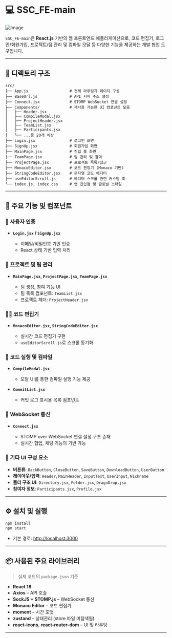 # 💻 SSC\_FE-main

![Image](https://github.com/user-attachments/assets/3bc5706d-1844-439e-9422-07fcb3d84718)

`SSC_FE-main`은 **React.js** 기반의 웹 프론트엔드 애플리케이션으로, 코드 편집기, 로그인/회원가입, 프로젝트/팀 관리 및 컴파일 모달 등 다양한 기능을 제공하는 개발 협업 도구입니다.

---

## 📁 디렉토리 구조

```
src/
├── App.js                  # 전체 라우팅과 페이지 구성
├── BaseUrl.js              # API 서버 주소 설정
├── Connect.jsx             # STOMP WebSocket 연결 설정
├── Components/             # 재사용 가능한 UI 컴포넌트 모음
│   ├── Header.jsx
│   ├── CompileModal.jsx
│   ├── ProjectHeader.jsx
│   ├── TeamList.jsx
│   ├── Participants.jsx
│   └── ...등 20개 이상
├── Login.jsx               # 로그인 화면
├── SignUp.jsx              # 회원가입 화면
├── MainPage.jsx            # 진입 홈 화면
├── TeamPage.jsx            # 팀 관리 및 참여
├── ProjectPage.jsx         # 프로젝트 목록/접근
├── MonacoEditor.jsx        # 코드 편집기 (Monaco 기반)
├── StringCodeEditor.jsx    # 문자열 코드 에디터
├── useEditorScroll.js      # 에디터 스크롤 관련 커스텀 훅
└── index.js, index.css     # 앱 진입점 및 글로벌 스타일
```

---

## 🧩 주요 기능 및 컴포넌트

### 👥 사용자 인증

* **`Login.jsx` / `SignUp.jsx`**

  * 이메일/비밀번호 기반 인증
  * React 상태 기반 입력 처리

### 📁 프로젝트 및 팀 관리

* **`MainPage.jsx`, `ProjectPage.jsx`, `TeamPage.jsx`**

  * 팀 생성, 참여 기능 UI
  * 팀 목록 컴포넌트: `TeamList.jsx`
  * 프로젝트 헤더: `ProjectHeader.jsx`

### 🧑‍💻 코드 편집기

* **`MonacoEditor.jsx`, `StringCodeEditor.jsx`**

  * 실시간 코드 편집기 구현
  * `useEditorScroll.js`로 스크롤 동기화

### 🔄 코드 실행 및 컴파일

* **`CompileModal.jsx`**

  * 모달 UI를 통한 컴파일 실행 기능 제공
* **`CommitList.jsx`**

  * 커밋 로그 표시용 목록 컴포넌트

### 🔗 WebSocket 통신

* **`Connect.jsx`**

  * STOMP over WebSocket 연결 설정 구조 존재
  * 실시간 협업, 채팅 기능의 기반 가능

### 🧱 기타 UI 구성 요소

* **버튼류**: `BackButton`, `CloseButton`, `SaveButton`, `DownloadButton`, `UserButton`
* **레이아웃/입력**: `Header`, `MainHeader`, `InputText`, `UserInput`, `Nickname`
* **폴더 구조 UI**: `Directory.jsx`, `Folder.jsx`, `DragnDrop.jsx`
* **참여자 정보**: `Participants.jsx`, `Profile.jsx`

---

## ⚙️ 설치 및 실행

```bash
npm install
npm start
```

* 기본 경로: [http://localhost:3000](http://localhost:3000)

---

## 📦 사용된 주요 라이브러리

> 실제 코드의 `package.json` 기준

* **React 18**
* **Axios** – API 호출
* **SockJS + STOMP.js** – WebSocket 통신
* **Monaco Editor** – 코드 편집기
* **moment** – 시간 포맷
* **zustand** – 상태관리 (store 파일 미탐색됨)
* **react-icons**, **react-router-dom** – UI 및 라우팅

---
